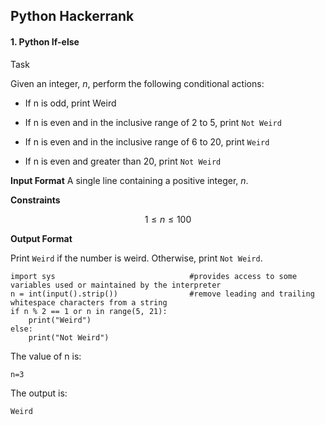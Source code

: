 ## Python Hackerrank

#### 1. Python If-else

Task

Given an integer, *n*, perform the following conditional actions:

- If n is odd, print Weird

* If n is even and in the inclusive range of 2 to 5, print ```Not Weird```
* If n is even and in the inclusive range of 6 to 20, print ```Weird```

* If n is even and greater than 20, print ```Not Weird```

**Input Format**
A single line containing a positive integer, *n*.

**Constraints**

$$ 1 \le n \le 100 $$

**Output Format**

Print ```Weird``` if the number is weird. Otherwise, print ```Not Weird```.

```
import sys                              #provides access to some variables used or maintained by the interpreter 
n = int(input().strip())                #remove leading and trailing whitespace characters from a string
if n % 2 == 1 or n in range(5, 21):
    print("Weird")
else:
    print("Not Weird")
```

The value of n is:
```
n=3
```

The output is:
```
Weird
```
